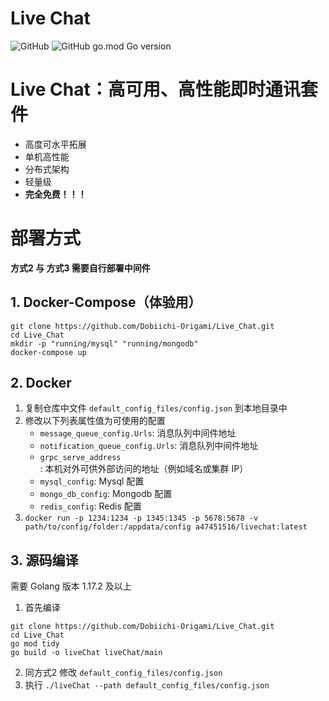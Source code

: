 # Live Chat
![GitHub](https://img.shields.io/github/license/Dobiichi-Origami/Live_Chat) ![GitHub go.mod Go version](https://img.shields.io/github/go-mod/go-version/Dobiichi-Origami/Live_Chat)

# Live Chat：高可用、高性能即时通讯套件
+ 高度可水平拓展
+ 单机高性能
+ 分布式架构
+ 轻量级
+ **完全免费！！！**

# 部署方式
**方式2 与 方式3 需要自行部署中间件**

## 1. Docker-Compose（体验用）
```shell
git clone https://github.com/Dobiichi-Origami/Live_Chat.git
cd Live_Chat
mkdir -p "running/mysql" "running/mongodb"
docker-compose up
```

## 2. Docker
1. 复制仓库中文件 `default_config_files/config.json` 到本地目录中
2. 修改以下列表属性值为可使用的配置
    + `message_queue_config.Urls`: 消息队列中间件地址
    + `notification_queue_config.Urls`: 消息队列中间件地址
    + `grpc_serve_address`: 本机对外可供外部访问的地址（例如域名或集群 IP）
    + `mysql_config`: Mysql 配置
    + `mongo_db_config`: Mongodb 配置
    + `redis_config`: Redis 配置
3. `docker run -p 1234:1234 -p 1345:1345 -p 5678:5678 -v path/to/config/folder:/appdata/config a47451516/livechat:latest`

## 3. 源码编译
需要 Golang 版本 1.17.2 及以上

1. 首先编译
```shell
git clone https://github.com/Dobiichi-Origami/Live_Chat.git
cd Live_Chat
go mod tidy
go build -o liveChat liveChat/main
```

2. 同方式2 修改 `default_config_files/config.json`
3. 执行 `./liveChat --path default_config_files/config.json`



